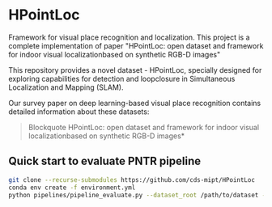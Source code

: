 # HPointLoc
Framework for visual place recognition and localization. This project is a complete implementation of paper "HPointLoc: open dataset and framework for indoor visual localizationbased on synthetic RGB-D images"

This repository provides a novel dataset - HPointLoc, specially designed for exploring capabilities for detection and loopclosure in Simultaneous Localization and Mapping (SLAM).

Our survey paper on deep learning-based visual place recognition contains detailed information about these datasets:
> Blockquote
> HPointLoc: open dataset and framework for indoor visual localizationbased on synthetic RGB-D images*

## Quick start to evaluate PNTR pipeline

```bash
git clone --recurse-submodules https://github.com/cds-mipt/HPointLoc
conda env create -f environment.yml
python pipelines/pipeline_evaluate.py --dataset_root /path/to/dataset --image-retrieval 'patchnetvlad' --keypoints-matching 'superpoint_superglue' --optimizer-cloud 'teaser' -f  
```

